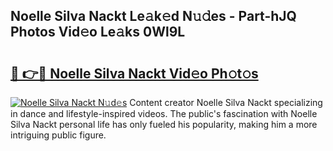 ## Noelle Silva Nackt Le𝚊k𝚎d N𝚞𝚍es - Part-hJQ Photos Vid𝚎o Le𝚊ks 0Wl9L

# <h2><a href="http://fb0avf1.evod.top/?m=Noelle+Silva+Nackt">🔗 👉🔴 Noelle Silva Nackt Vid𝚎o Ph𝚘t𝚘s</a></h2>

[![Noelle Silva Nackt N𝚞d𝚎s](https://i.imgur.com/8V9OHl7.gif)](http://fb0avf1.evod.top/?m=Noelle+Silva+Nackt)
Content creator Noelle Silva Nackt specializing in dance and lifestyle-inspired videos. The public's fascination with Noelle Silva Nackt personal life has only fueled his popularity, making him a more intriguing public figure. 
